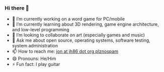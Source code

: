 ### Hi there 👋

<!--
**jonhermansen/jonhermansen** is a ✨ _special_ ✨ repository because its `README.md` (this file) appears on your GitHub profile.

Here are some ideas to get you started:
-->
- 🔭 I’m currently working on a word game for PC/mobile
- 🌱 I’m currently learning about 3D rendering, game engine architecture, and low-level programming
- 👯 I’m looking to collaborate on art (especially games and music)
- 💬 Ask me about open source, operating systems, software testing, system administration
- 📫 How to reach me: [jon at jh86 dot org plznospam](mailto:jon@jh86%20dot%20org%20plznospam)
- 😄 Pronouns: He/Him
- ⚡ Fun fact: I play guitar
